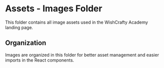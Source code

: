 # Assets - Images Folder

This folder contains all image assets used in the WishCrafty Academy landing page.

## Organization

Images are organized in this folder for better asset management and easier imports in the React components.
